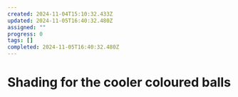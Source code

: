 ```yaml
---
created: 2024-11-04T15:10:32.433Z
updated: 2024-11-05T16:40:32.480Z
assigned: ""
progress: 0
tags: []
completed: 2024-11-05T16:40:32.480Z
---
```


# Shading for the cooler coloured balls
